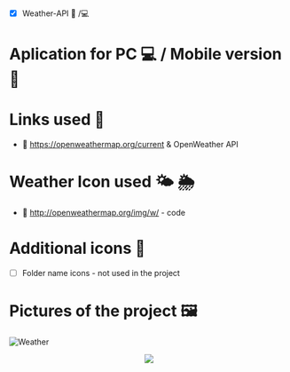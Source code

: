 - [x] Weather-API  :iphone: /:computer:
# Aplication for PC :computer: / Mobile version :iphone:
# Links used :link:
- :link: https://openweathermap.org/current & OpenWeather API
# Weather Icon used :sun_behind_small_cloud: :sun_behind_rain_cloud:
- :link: http://openweathermap.org/img/w/ - code
# Additional icons :file_folder:
- [ ] Folder name icons - not used in the project
# Pictures of the project 🖼️
![Weather](https://user-images.githubusercontent.com/57733954/133940202-fbeca92b-be55-49d2-9a35-eecbc2e6e89e.png)
<p align="center">
  <img  src="https://user-images.githubusercontent.com/57733954/133941695-0de3920e-16a0-4065-ba1c-67432c51376c.png">
</p>
